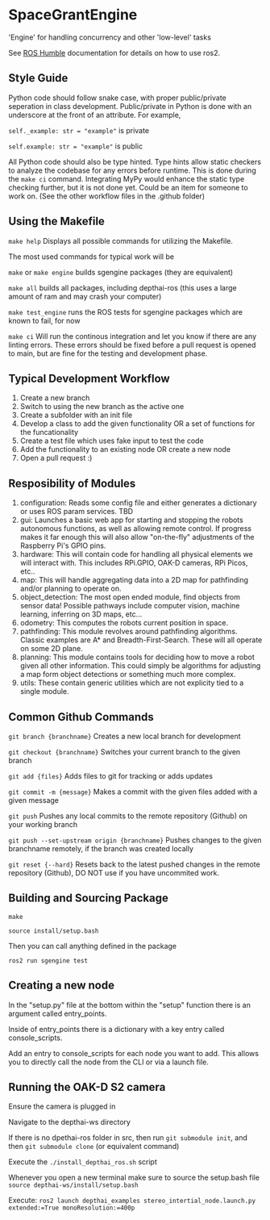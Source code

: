 # SpaceGrantEngine
'Engine' for handling concurrency and other 'low-level' tasks 

See [ROS Humble](https://docs.ros.org/en/humble/index.html) documentation for details on how to use ros2.  

## Style Guide
Python code should follow snake case, with proper public/private seperation in class development.
Public/private in Python is done with an underscore at the front of an attribute. For example,

`self._example: str = "example"` is private

`self.example: str = "example"` is public

All Python code should also be type hinted. Type hints allow static checkers to analyze the 
codebase for any errors before runtime. This is done during the `make ci` command. Integrating
MyPy would enhance the static type checking further, but it is not done yet. Could be an item 
for someone to work on. (See the other workflow files in the .github folder)

## Using the Makefile
`make help` Displays all possible commands for utilizing the Makefile.

The most used commands for typical work will be 

`make` or `make engine` builds sgengine packages (they are equivalent)

`make all` builds all packages, including depthai-ros (this uses a large amount of ram and may crash your computer)

`make test_engine` runs the ROS tests for sgengine packages which are known to fail, for now

`make ci` Will run the continous integration and let you know if there are any linting errors.
These errors should be fixed before a pull request is opened to main, but are fine for the 
testing and development phase.

## Typical Development Workflow
1. Create a new branch
2. Switch to using the new branch as the active one
3. Create a subfolder with an init file
4. Develop a class to add the given functionality OR a set of functions for the funcationality
5. Create a test file which uses fake input to test the code
6. Add the functionality to an existing node OR create a new node
7. Open a pull request :)

## Resposibility of Modules
1. configuration: Reads some config file and either generates a dictionary or uses ROS param services. TBD
2. gui: Launches a basic web app for starting and stopping the robots autonomous functions, as well as allowing remote control. If progress makes it far enough this will also allow "on-the-fly" adjustments of the Raspberry Pi's GPIO pins. 
3. hardware: This will contain code for handling all physical elements we will interact with. This includes RPi.GPIO, OAK-D cameras, RPi Picos, etc..
4. map: This will handle aggregating data into a 2D map for pathfinding and/or planning to operate on.
5. object_detection: The most open ended module, find objects from sensor data! Possible pathways include computer vision, machine learning, inferring on 3D maps, etc...
6. odometry: This computes the robots current position in space.
7. pathfinding: This module revolves around pathfinding algorithms. Classic examples are A* and Breadth-First-Search. These will all operate on some 2D plane.
8. planning: This module contains tools for deciding how to move a robot given all other information. This could simply be algorithms for adjusting a map form object detections or something much more complex.
9. utils: These contain generic utilities which are not explicity tied to a single module.

## Common Github Commands
`git branch {branchname}` Creates a new local branch for development

`git checkout {branchname}` Switches your current branch to the given branch

`git add {files}` Adds files to git for tracking or adds updates

`git commit -m {message}` Makes a commit with the given files added with a given message

`git push` Pushes any local commits to the remote repository (Github) on your working branch

`git push --set-upstream origin {branchname}` Pushes changes to the given branchname remotely, if the branch was created locally

`git reset {--hard}` Resets back to the latest pushed changes in the remote repository (Github), DO NOT use if you have uncommited work.


## Building and Sourcing Package

`make`

`source install/setup.bash`

Then you can call anything defined in the package

`ros2 run sgengine test`

## Creating a new node

In the "setup.py" file at the bottom within the "setup" function there is an argument called entry_points. 

Inside of entry_points there is a dictionary with a key entry called console_scripts. 

Add an entry to console_scripts for each node you want to add. This allows you to directly call the node 
from the CLI or via a launch file. 


## Running the OAK-D S2 camera

Ensure the camera is plugged in

Navigate to the depthai-ws directory

If there is no dpethai-ros folder in src, then run `git submodule init`, and then `git submodule clone` (or equivalent command)

Execute the `./install_depthai_ros.sh` script

Whenever you open a new terminal make sure to source the setup.bash file
`source depthai-ws/install/setup.bash`

Execute: `ros2 launch depthai_examples stereo_intertial_node.launch.py extended:=True monoResolution:=400p`
